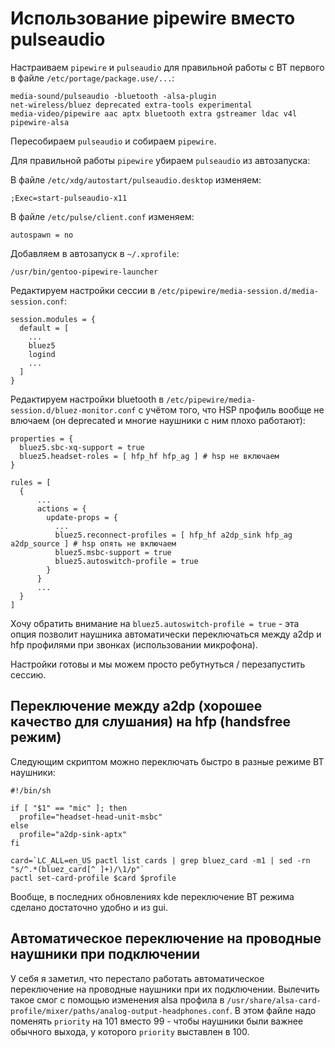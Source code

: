 # Использование pipewire вместо pulseaudio

Настраиваем `pipewire` и `pulseaudio` для правильной работы с BT первого в файле `/etc/portage/package.use/...`:

```
media-sound/pulseaudio -bluetooth -alsa-plugin
net-wireless/bluez deprecated extra-tools experimental
media-video/pipewire aac aptx bluetooth extra gstreamer ldac v4l pipewire-alsa
```

Пересобираем `pulseaudio` и собираем `pipewire`.

Для правильной работы `pipewire` убираем `pulseaudio` из автозапуска:

В файле `/etc/xdg/autostart/pulseaudio.desktop` изменяем:

```
;Exec=start-pulseaudio-x11
```

В файле `/etc/pulse/client.conf` изменяем:

```
autospawn = no
```

Добавляем в автозапуск в `~/.xprofile`:

```
/usr/bin/gentoo-pipewire-launcher
```

Редактируем настройки сессии в `/etc/pipewire/media-session.d/media-session.conf`:

```
session.modules = {
  default = [
    ...
    bluez5
    logind
    ...
  ]
}
```

Редактируем настройки bluetooth в `/etc/pipewire/media-session.d/bluez-monitor.conf` с учётом того,
что HSP профиль вообще не влючаем (он deprecated и многие наушники с ним плохо работают):

```
properties = {
  bluez5.sbc-xq-support = true
  bluez5.headset-roles = [ hfp_hf hfp_ag ] # hsp не включаем
}

rules = [
  {
      ...
      actions = {
        update-props = {
          ...
          bluez5.reconnect-profiles = [ hfp_hf a2dp_sink hfp_ag a2dp_source ] # hsp опять не включаем
          bluez5.msbc-support = true
          bluez5.autoswitch-profile = true
        }
      }
      ...
  }
]
```

Хочу обратить внимание на `bluez5.autoswitch-profile = true` - эта опция позволит наушника автоматически переключаться
между a2dp и hfp профилями при звонках (использовании микрофона).

Настройки готовы и мы можем просто ребутнуться / перезапустить сессию.

## Переключение между a2dp (хорошее качество для слушания) на hfp (handsfree режим)

Следующим скриптом можно переключать быстро в разные режиме BT наушники:

```
#!/bin/sh

if [ "$1" == "mic" ]; then
  profile="headset-head-unit-msbc"
else
  profile="a2dp-sink-aptx"
fi

card=`LC_ALL=en_US pactl list cards | grep bluez_card -m1 | sed -rn "s/^.*(bluez_card[^ ]+)/\1/p"`
pactl set-card-profile $card $profile
```

Вообще, в последних обновлениях kde переключение BT режима сделано достаточно удобно и из gui.

## Автоматическое переключение на проводные наушники при подключении

У себя я заметил, что перестало работать автоматическое переключение на проводные наушники при их подключении.
Вылечить такое смог с помощью изменения alsa профила в `/usr/share/alsa-card-profile/mixer/paths/analog-output-headphones.conf`.
В этом файле надо поменять `priority` на 101 вместо 99 - чтобы наушники были важнее обычного выхода, у которого `priority` выставлен в 100.
